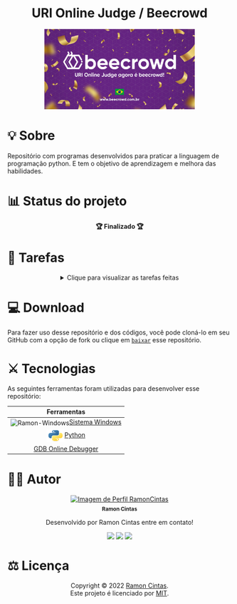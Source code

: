 <div align="center">
  <b><h1>URI Online Judge / Beecrowd</h1></b>
  <img alt="URI-Online-Judge-Beecrowd" height="180"em src="https://github.com/RamonCintas/URI_Online_Judge_Beecrowd/blob/main/beecrowd-logo.jpg"/>
</div>

##

<div align="eight">
  <b><h1>💡 Sobre</h1></b>
</div>

Repositório com programas desenvolvidos para praticar a linguagem de programação python. E tem o objetivo de aprendizagem e melhora das habilidades.

##

<div align="eight">
  <b><h1>📊 Status do projeto</h1></b>
</div>

<div align="center">
  <b>🏆 Finalizado 🏆</b>
</div>

##

<div align="eight">
  <b><h1>🎯 Tarefas</h1></b>
</div>

<div align="center">
<details>
<summary>Clique para visualizar as tarefas feitas</summary>

|      Estado      |     Plataforma   |                 Tarefa                |
|      :---:       |       :---:      |                  :---:                |
|:heavy_check_mark:|:computer:        |1000 - Hello World!.py|
|:heavy_check_mark:|:computer:        |1001 - Extremamente Básico.py|
|:heavy_check_mark:|:computer:        |1002 - Área do Círculo.py|
|:heavy_check_mark:|:computer:        |1003 - Soma Simples.py|
|:heavy_check_mark:|:computer:        |1004 - Produto Simples.py|
|:heavy_check_mark:|:computer:        |1005 - Média 1.py|
|:heavy_check_mark:|:computer:        |1006 - Média 2.py|
|:heavy_check_mark:|:computer:        |1007 - Diferença.py|
|:heavy_check_mark:|:computer:        |1008 - Salário.py|
|:heavy_check_mark:|:computer:        |1009 - Salário com Bônus.py|
|:heavy_check_mark:|:computer:        |1010 - Cálculo Simples.py|
|:heavy_check_mark:|:computer:        |1011 - Esfera.py|
|:heavy_check_mark:|:computer:        |1012 - Área.py|
|:heavy_check_mark:|:computer:        |1013 - O Maior.py|
|:heavy_check_mark:|:computer:        |1014 - Consumo.py|
|:heavy_check_mark:|:computer:        |1015 - Distância Entre Dois Pontos.py|
|:heavy_check_mark:|:computer:        |1016 - Distância.py|
|:heavy_check_mark:|:computer:        |1017 - Gasto de Combustível.py|
|:heavy_check_mark:|:computer:        |1018 - Cédulas.py|
|:heavy_check_mark:|:computer:        |1019 - Conversão de Tempo.py|
|:heavy_check_mark:|:computer:        |1020 - Idade em Dias.py|
|:heavy_check_mark:|:computer:        |1021 - Notas e Moedas.py|
|:heavy_check_mark:|:computer:        |1035 - Teste de seleção 1.py|
|:heavy_check_mark:|:computer:        |1036 - Fórmula de Bhaskara.py|
|:heavy_check_mark:|:computer:        |1037 - Intervalo.py|
|:heavy_check_mark:|:computer:        |1038 - Lanche.py|
|:heavy_check_mark:|:computer:        |1040 - Média 3.py|
|:heavy_check_mark:|:computer:        |1044 - Múltiplos.py|
|:heavy_check_mark:|:computer:        |1050 - DDD.py|
|:heavy_check_mark:|:computer:        |1059 - Números Pares.py|
|:heavy_check_mark:|:computer:        |1060 - Números Positivos.py|
|:heavy_check_mark:|:computer:        |1065 - Pares entre Cinco Números.py|
|:heavy_check_mark:|:computer:        |1759 - Ho Ho Ho.py|
|:heavy_check_mark:|:computer:        |1933 - Tri-du.py|
|:heavy_check_mark:|:computer:        |2235 - Andando no Tempo.py|
|:heavy_check_mark:|:computer:        |2747 - Saída 1.py|
|:heavy_check_mark:|:computer:        |2791 - Feijão.py|

</details>
</div>

##

<div align="eight">
  <b><h1>💻 Download</h1></b>
</div>

Para fazer uso desse repositório e dos códigos, você pode cloná-lo em seu GitHub com a opção de fork ou clique em [`baixar`](https://github.com/RamonCintas/URI-Online-Judge-Beecrowd/archive/refs/heads/main.zip) esse repositório.

##

<div align="eight">
  <b><h1>⚔️ Tecnologias</h1></b>
</div>

As seguintes ferramentas foram utilizadas para desenvolver esse repositório:

<div align="center">

|Ferramentas|
|:-:|
|<img align="center" alt="Ramon-Windows" height="30" width="40" src="https://cdn.jsdelivr.net/gh/devicons/devicon/icons/windows8/windows8-original.svg">[Sistema Windows](https://www.microsoft.com/pt-br/windows)|
|<img align="center" alt="Ramon-Python" height="30" width="40" src="https://raw.githubusercontent.com/devicons/devicon/master/icons/python/python-original.svg">[Python](https://www.python.org/)|
|[GDB Online Debugger](https://www.onlinegdb.com/)|

</div>

##

<div align="eight">
  <b><h1> 👨‍💻 Autor</h1></b>
</div>

<div align="center">

<a href="https://github.com/RamonCintas">
 <img src="https://github.com/RamonCintas.png" width="100px;" alt="Imagem de Perfil RamonCintas"/>
 <br/>
 <sub><b>Ramon Cintas</b></sub>
</a>

Desenvolvido por Ramon Cintas entre em contato!

 <a href="https://github.com/RamonCintas" target="_blank"><img src="https://img.shields.io/badge/GitHub-100000?style=for-the-badge&logo=github&logoColor=white" target="_blank"></a> 
 <a href = "mailto:ramoncg.oficial2018@gmail.com"><img src="https://img.shields.io/badge/Gmail-D14836?style=for-the-badge&logo=gmail&logoColor=white" target="_blank"></a>
 <a href="https://www.linkedin.com/in/ramon-cg/" target="_blank"><img src="https://img.shields.io/badge/-LinkedIn-%230077B5?style=for-the-badge&logo=linkedin&logoColor=white" target="_blank"></a>

</div>

##

<div align="eight">
  <b><h1>⚖️ Licença</h1></b>
</div>

<div align="center">

Copyright © 2022 [Ramon Cintas](https://github.com/RamonCintas).<br />
Este projeto é licenciado por [MIT](./LICENSE).

</div>
